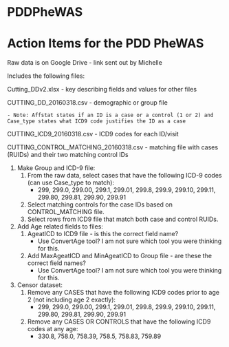 # PDDPheWAS

# Action Items for the PDD PheWAS

Raw data is on Google Drive - link sent out by Michelle

Includes the following files:

Cutting_DDv2.xlsx - key describing fields and values for other files

CUTTING_DD_20160318.csv - demographic or group file

    - Note: Affstat states if an ID is a case or a control (1 or 2) and Case_type states what ICD9 code justifies the ID as a case

CUTTING_ICD9_20160318.csv - ICD9 codes for each ID/visit

CUTTING_CONTROL_MATCHING_20160318.csv - matching file with cases (RUIDs) and their two matching control IDs

1. Make Group and ICD-9 file:
    1. From the raw data, select cases that have the following ICD-9 codes (can use Case_type to match): 
    	- 299, 299.0, 299.00, 299.1, 299.01, 299.8, 299.9, 299.10, 299.11, 299.80, 299.81, 299.90, 299.91
    2. Select matching controls for the case IDs based on CONTROL_MATCHING file.
    3. Select rows from ICD9 file that match both case and control RUIDs.
2. Add Age related fields to files:
    1. AgeatICD to ICD9 file - is this the correct field name?
        - Use ConvertAge tool? I am not sure which tool you were thinking for this.
    2. Add MaxAgeatICD and MinAgeatICD to Group file - are these the correct field names?
        - Use ConvertAge tool? I am not sure which tool you were thinking for this.
4. Censor dataset:
    1. Remove any CASES that have the following ICD9 codes prior to age 2 (not including age 2 exactly):
        - 299, 299.0, 299.00, 299.1, 299.01, 299.8, 299.9, 299.10, 299.11, 299.80, 299.81, 299.90, 299.91
    2. Remove any CASES OR CONTROLS that have the following ICD9 codes at any age:
        - 330.8, 758.0, 758.39, 758.5, 758.83, 759.89
